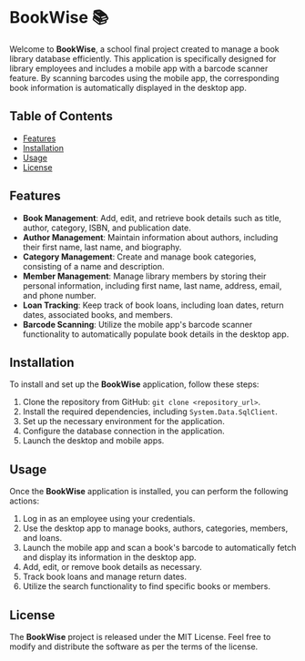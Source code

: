 BookWise 📚
========

Welcome to **BookWise**, a school final project created to manage a book library database efficiently. This application is specifically designed for library employees and includes a mobile app with a barcode scanner feature. By scanning barcodes using the mobile app, the corresponding book information is automatically displayed in the desktop app.

Table of Contents
-----------------

*   [Features](#features)
*   [Installation](#installation)
*   [Usage](#usage)
*   [License](#license)

Features
--------

*   **Book Management**: Add, edit, and retrieve book details such as title, author, category, ISBN, and publication date.
*   **Author Management**: Maintain information about authors, including their first name, last name, and biography.
*   **Category Management**: Create and manage book categories, consisting of a name and description.
*   **Member Management**: Manage library members by storing their personal information, including first name, last name, address, email, and phone number.
*   **Loan Tracking**: Keep track of book loans, including loan dates, return dates, associated books, and members.
*   **Barcode Scanning**: Utilize the mobile app's barcode scanner functionality to automatically populate book details in the desktop app.

Installation
------------

To install and set up the **BookWise** application, follow these steps:

1.  Clone the repository from GitHub: `git clone <repository_url>`.
2.  Install the required dependencies, including `System.Data.SqlClient`.
3.  Set up the necessary environment for the application.
4.  Configure the database connection in the application.
5.  Launch the desktop and mobile apps.

Usage
-----

Once the **BookWise** application is installed, you can perform the following actions:

1.  Log in as an employee using your credentials.
2.  Use the desktop app to manage books, authors, categories, members, and loans.
3.  Launch the mobile app and scan a book's barcode to automatically fetch and display its information in the desktop app.
4.  Add, edit, or remove book details as necessary.
5.  Track book loans and manage return dates.
6.  Utilize the search functionality to find specific books or members.

License
-------

The **BookWise** project is released under the MIT License. Feel free to modify and distribute the software as per the terms of the license.
